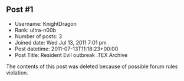 ## Post #1
- Username: KnightDragon
- Rank: ultra-n00b
- Number of posts: 3
- Joined date: Wed Jul 13, 2011 7:01 pm
- Post datetime: 2011-07-13T11:18:23+00:00
- Post Title: Resident Evil outbreak .TEX Archive

The contents of this post was deleted because of possible forum rules violation.
